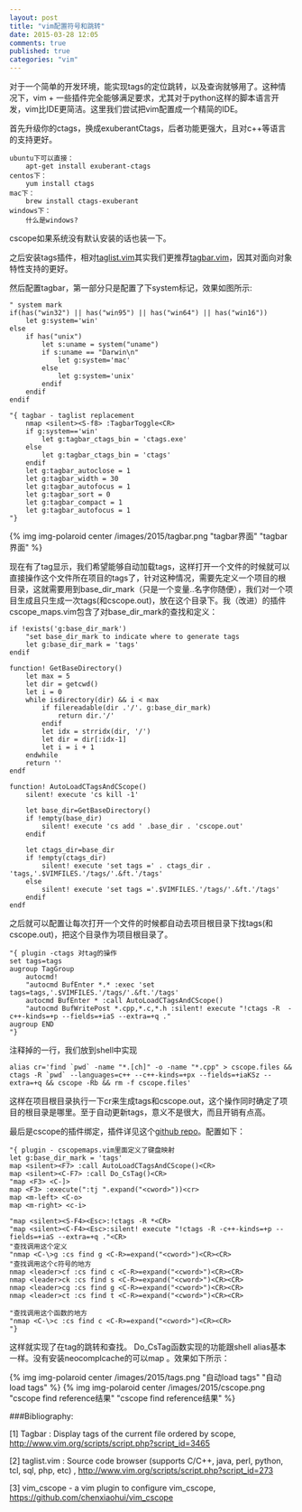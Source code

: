 ```yaml
---
layout: post
title: "vim配置符号和跳转"
date: 2015-03-28 12:05
comments: true
published: true
categories: "vim"
---
```


  对于一个简单的开发环境，能实现tags的定位跳转，以及查询就够用了。这种情况下，vim + 一些插件完全能够满足要求，尤其对于python这样的脚本语言开发，vim比IDE更简洁。这里我们尝试把vim配置成一个精简的IDE。

  首先升级你的ctags，换成exuberantCtags，后者功能更强大，且对c++等语言的支持更好。

    ubuntu下可以直接：
    	apt-get install exuberant-ctags
    centos下：
    	yum install ctags
    mac下：
    	brew install ctags-exuberant
    windows下：
    	什么是windows?

  cscope如果系统没有默认安装的话也装一下。

  之后安装tags插件，相对[taglist.vim][2]其实我们更推荐[tagbar.vim][1]，因其对面向对象特性支持的更好。

<!--more-->

  然后配置tagbar，第一部分只是配置了下system标记，效果如图所示:

	" system mark
	if(has("win32") || has("win95") || has("win64") || has("win16"))
	    let g:system='win'
	else
	    if has("unix")
	        let s:uname = system("uname")
	        if s:uname == "Darwin\n"
	            let g:system='mac'
	        else
	            let g:system='unix'
	        endif
	    endif
	endif

  	"{ tagbar - taglist replacement
		nmap <silent><S-f8> :TagbarToggle<CR>
		if g:system=='win'
		    let g:tagbar_ctags_bin = 'ctags.exe'
		else
		    let g:tagbar_ctags_bin = 'ctags'
		endif
		let g:tagbar_autoclose = 1
		let g:tagbar_width = 30
		let g:tagbar_autofocus = 1
		let g:tagbar_sort = 0
		let g:tagbar_compact = 1
		let g:tagbar_autofocus = 1
	"}

  {% img img-polaroid center /images/2015/tagbar.png "tagbar界面" "tagbar界面" %}

  现在有了tag显示，我们希望能够自动加载tags，这样打开一个文件的时候就可以直接操作这个文件所在项目的tags了，针对这种情况，需要先定义一个项目的根目录，这就需要用到base_dir_mark（只是一个变量..名字你随便），我们对一个项目生成且只生成一次tags(和cscope.out)，放在这个目录下。我（改进）的插件cscope_maps.vim包含了对base_dir_mark的查找和定义：

	if !exists('g:base_dir_mark')
	    "set base_dir_mark to indicate where to generate tags
	    let g:base_dir_mark = 'tags'
	endif

	function! GetBaseDirectory()
	    let max = 5
	    let dir = getcwd()
	    let i = 0
	    while isdirectory(dir) && i < max
	        if filereadable(dir .'/'. g:base_dir_mark)
	            return dir.'/'
	        endif
	        let idx = strridx(dir, '/')
	        let dir = dir[:idx-1]
	        let i = i + 1
	    endwhile
	    return ''
	endf

	function! AutoLoadCTagsAndCScope()
	    silent! execute 'cs kill -1'

	    let base_dir=GetBaseDirectory()
	    if !empty(base_dir)
	        silent! execute 'cs add ' .base_dir . 'cscope.out'
	    endif

	    let ctags_dir=base_dir
	    if !empty(ctags_dir)
	        silent! execute 'set tags =' . ctags_dir . 'tags,'.$VIMFILES.'/tags/'.&ft.'/tags'
	    else
	        silent! execute 'set tags ='.$VIMFILES.'/tags/'.&ft.'/tags'
	    endif
	endf

  之后就可以配置让每次打开一个文件的时候都自动去项目根目录下找tags(和cscope.out)，把这个目录作为项目根目录了。

  	"{ plugin -ctags 对tag的操作
	set tags=tags
	augroup TagGroup
	    autocmd!
	    "autocmd BufEnter *.* :exec 'set tags=tags,'.$VIMFILES.'/tags/'.&ft.'/tags'
	    autocmd BufEnter * :call AutoLoadCTagsAndCScope()
	    "autocmd BufWritePost *.cpp,*.c,*.h :silent! execute "!ctags -R  -c++-kinds=+p --fields=+iaS --extra=+q ."
	augroup END
	"}

  注释掉的一行，我们放到shell中实现

  	alias cr='find `pwd` -name "*.[ch]" -o -name "*.cpp" > cscope.files && ctags -R `pwd` --languages=c++ --c++-kinds=+px --fields=+iaKSz --extra=+q && cscope -Rb && rm -f cscope.files'

  这样在项目根目录执行一下cr来生成tags和cscope.out，这个操作同时确定了项目的根目录是哪里。至于自动更新tags，意义不是很大，而且开销有点高。

  最后是cscope的插件绑定，插件详见这个[github repo][3]。配置如下：

	"{ plugin - cscopemaps.vim里面定义了键盘映射
	let g:base_dir_mark = 'tags'
	map <silent><F7> :call AutoLoadCTagsAndCScope()<CR>
	map <silent><C-F7> :call Do_CsTag()<CR>
	"map <F3> <C-]>
	map <F3> :execute(":tj ".expand("<cword>"))<cr>
	map <m-left> <C-o>
	map <m-right> <c-i>

	"map <silent><S-F4><Esc>:!ctags -R *<CR>
	"map <silent><C-F4><Esc>:silent! execute "!ctags -R -c++-kinds=+p --fields=+iaS --extra=+q ."<CR>
	"查找调用这个定义
	"nmap <C-\>g :cs find g <C-R>=expand("<cword>")<CR><CR>
	"查找调用这个c符号的地方
	nmap <leader>cf :cs find c <C-R>=expand("<cword>")<CR><CR>
	nmap <leader>ck :cs find s <C-R>=expand("<cword>")<CR><CR>
	nmap <leader>cg :cs find g <C-R>=expand("<cword>")<CR><CR>
	nmap <leader>ct :cs find t <C-R>=expand("<cword>")<CR><CR>

	"查找调用这个函数的地方
	"nmap <C-\>c :cs find c <C-R>=expand("<cword>")<CR><CR>
	"}

  这样就实现了在tag的跳转和查找。 Do_CsTag函数实现的功能跟shell alias基本一样。没有安装neocomplcache的可以map <m-left> <C-t>。效果如下所示：

  {% img img-polaroid center /images/2015/tags.png "自动load tags" "自动load tags" %}
  {% img img-polaroid center /images/2015/cscope.png "cscope find reference结果" "cscope find reference结果" %}




[1]: http://www.vim.org/scripts/script.php?script_id=3465   "Tagbar : Display tags of the current file ordered by scope"
[2]: http://www.vim.org/scripts/script.php?script_id=273 "taglist.vim : Source code browser (supports C/C++, java, perl, python, tcl, sql, php, etc) "
[3]: https://github.com/chenxiaohui/vim_cscope "vim_cscope - a vim plugin to configure vim_cscope"

###Bibliography:

  \[1] Tagbar : Display tags of the current file ordered by scope, <http://www.vim.org/scripts/script.php?script_id=3465>

  \[2] taglist.vim : Source code browser (supports C/C++, java, perl, python, tcl, sql, php, etc) , <http://www.vim.org/scripts/script.php?script_id=273>

  \[3] vim_cscope - a vim plugin to configure vim_cscope, <https://github.com/chenxiaohui/vim_cscope>
